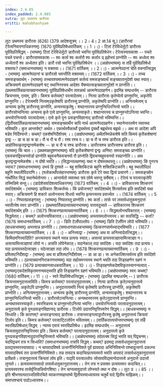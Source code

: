 ```yaml
---
index: 2.4.85
index_padded: 2.4.085
sutra: लुटः प्रथमस्य डारौरसः
vritti: mahabhashyam

---
```

 लुटः प्रथमस्य डारौरसः (626) (379 आदेशसूत्रम् ।। 2। 4। 2 आ.14 सू.) (डारौरसां टेरेत्वनिवारणाधिकरणम्) (1670 पूर्वविप्रतिषेधवार्तिकम् ।। 1 ।।) - टितां टेरेविधेर्लुटो डारौरसः पूर्वविप्रतिषिद्धम् - (भाष्यम्) टितां टेरेविधेर्लुटो डारौरसो भवन्ति पूर्वविप्रतिषेधेन। टेरेत्वस्यावकाशः -- पचते पचते पचन्ते। डारौरसामवकाशः -- श्वः कर्ता श्वः कर्तारौ श्वः कर्तारः प्र् इहोभयं प्राप्नोति -- श्वः अध्येता श्वः अध्येतारौ श्वः अध्येतार इति। डारौ रसो भवन्ति पूर्वविप्रतिषेधेन ।। (आक्षेपभाष्यम्) स तर्हि पूर्वविप्रतिषेधो वक्तव्यः? (समाधानभाष्यम्) न वक्तव्यः।। (1671 वार्तिकम् ।। 2।।) - आत्मनेपदानां चेति वचनात्सिद्धम् - (भाष्यम्) आत्मनेपदानां च डारौरसो भवन्तीति वक्तव्यम्।। (1672 वार्तिकम् ।। 3 ।।) - तच्च समसङ्ख्यार्थम् - (भाष्यम्) तच्चावश्यमात्मनेपदग्रहणं कर्तव्यं समसङ्ख्यार्थं सङ्ख्यातानुदेशो यथा स्यात्। अक्रियमाणे ह्यात्मनेपदग्रहणे षट् स्थानिनस्त्रय आदेशाः वैषम्यात्सङ्ख्यातानुदेशो न प्राप्नोति।। (प्रथमवार्तिकप्रत्याख्यानभाष्यम्) पूर्वविप्रतिषेधार्थेन तावन्नार्थ आत्मनेपदग्रहणेन। इदमिह सम्प्रधार्यम् -- डारौरसः क्रियन्ताम्, एत्वम्, इति। किमत्र कर्तव्यम्? परत्वादेत्वम्।। नित्या डारौरसः कृतेप्येत्वे प्राप्नुवन्ति, अकृतेपि प्राप्नुवन्ति।। टेरेत्वमपि नित्यम्उकृतेष्वपि डारौरस्सु प्राप्नोति, अकृतेष्वपि प्राप्नोति।। अनित्यमेत्वम् उ अन्यस्य कृतेषु डारौरस्सु प्राप्नोति, अन्यस्याकृतेषु। शब्दान्तरस्य प्राप्नुन्विधिरनित्यो भवति।। डारौरसोप्यनित्याः अन्यस्य कृते एत्वे प्राप्नुवन्ति, अन्यस्याकृते। शब्दान्तरस्य च प्राप्नुवन्तोऽनित्या भवन्ति। अभयोरनित्ययोः परत्वादेत्वम्। एत्वे कृते पुनः प्रसङ्गविज्ञानाद् डारौरसो भविष्यन्ति।। (द्वितीयवार्तिकप्रत्याख्यानभाष्यम्) समसङ्ख्यार्थेन चापि नार्थ आत्मनेपदग्रहणेन। स्थानेन्तरतमेन व्यवस्था भविष्यति। कुत आन्तर्यम्? अर्थतः। एकार्थस्यैकार्थो द्व्यर्थस्य द्व्यर्थो बह्वर्थस्य बह्वर्थः।। अथ वा आदेशा अपि षडेव निर्दिश्यन्ते। कथम्? एकशेषनिर्देशोयम् ।। (आक्षेपभाष्यम्) अथैतस्मिन्नेकशेषे सति किमयं कृतैकशेषाणां द्वन्द्वः -- डा च डा च डा। रौ च रौ च रौ। रश्व रश्च रः। डा च रौ च रश्च डारौरस इति।। आहोस्वित्कृतद्वन्द्वानामेकशेषः -- डा च रौ च रश्च डारौरसः। डारौरसश्च डारौरसश्च डारौरस इति।। (भाष्यम्) किं चातः।। (प्रथमपक्षदूषणभाष्यम्) यदि कृतैकशेषाणां द्वन्द्वः अनिष्टः समसङ्ख्यः प्राप्नोति। एकवचनद्विवचनयोर्डा प्राप्नोति बहुवचनैकवचनयो रौ प्राप्नोति द्विवचनबहुवचनयो रस्प्राप्नोति।। अथ कृतद्वन्द्वानामेकशेषः। न दोषो भवति।। (सिद्धान्तलक्षणम्) यथा न दोषस्तथास्तु।। (आक्षेपभाष्यम्) किं पुनरत्र ज्यायः? (समाधानभाष्यम्) उभयं हि दृश्यते -- बहु शक्तिकिटकं बहुनि शक्तिकिटकानि। बहु स्थालीपिठरं बहूनि स्थालीपिठराणि।। (श्लोकार्थोपसंहारभाष्यम्) डारौरसः कृते टेरे यथा द्वित्वं प्रसारणे।। समसङ्ख्येन नार्थोस्ति सिद्धं स्थानेर्थतोन्तरः।। आन्तर्यतो व्यवस्था त्रय एवेमे भवन्तु सर्वेषाम्।। टेरेत्वं च परत्वात्कृतेपि तस्मिन्निमे सन्तु।। (डादेशेसर्वादेशत्वाधिकरणम्) (1673 वार्तिकम् ।। 4 ।।) - डाविकारस्य शित्करणं सर्वादेशार्थम् - (भाष्यम्) डाविकारः शित्कर्तव्यः। किं प्रयोजनम्? सर्वादेशार्थम् शित्सर्वस्य इति सर्वादेशो यथा स्यात्। अक्रियमाणे हि शकारे अलोन्त्यस्य विधयो भवन्ति इत्यन्त्यस्य प्रसज्येत ।। (1674 वार्तिकम् ।। 5 ।।) - निघातप्रसङ्गस्तु - (भाष्यम्) निघातस्तु प्राप्नोति। श्वः कर्ता। तासेः परं लसार्वधातुकमनुदात्तं भवतीत्येष स्वरः प्राप्नोति।। (प्रथमवार्तिकप्रत्याख्यानभाष्यम्) यत्तावदुच्यते -- डाविकारस्य शित्करणं सर्वादेशार्थम् इति ।। (1675 शित्करणप्रत्याख्यानवार्तिकम् ।। 6 ।। - सिद्धमलोन्त्यविकारात् - (भाष्यम्) सिद्धमेतत्।। कथम्? अलोन्त्यविकारात्।। (आक्षेपभाष्यम्) अस्त्वयमलोन्त्यस्य। का रूपसिद्धिः -- कर्ता? (1676 समाधानवार्तिकम् ।। 7 ।।) - डिति टेर्लोपाल्लोपः - (भाष्यम्) डिति टेर्लोपेन लोपो भविष्यति।। (बाधकभाष्यम्) अभत्त्वान्न प्राप्नोति।। (समाधानसाधकभाष्यम्) डित्करणसार्मथ्याद्भविष्यति।। (1677 शित्करणप्रत्याख्यानवार्तिकम् ।। 8 ।।) - अनित्त्वाद्वा - (भाष्यम्) अथ वा अनित्त्वादेतत्सिद्धम्।। किमिदमनित्त्वादिति? अन्त्यस्यायं स्थाने भवन्न प्रत्ययः स्यात्। असत्यां प्रत्ययसञ्ज्ञायामित्सञ्ज्ञा न। असत्यामित्सञ्ज्ञायां लोपो न। असति लोपेनेकाल्। यदानेकाल् तदा सर्वादेशः। यदा सर्वादेशः तदा प्रत्ययः। यदा प्रत्ययस्तदेत्सञ्ज्ञा। यदेत्सञ्ज्ञा तदा लोपः।। (1678 शित्करणप्रत्याख्यानवार्तिकम् ।। 9 ।।) - प्रश्लिष्टनिर्देशाद्वा - (भाष्यम्) अथ वा प्रश्लिष्टनिर्देशोयम् -- डा आ डा। सः अनेकाल्शित्सर्वस्य इति सर्वादेशो भविष्यति।। (प्रत्याख्याननिराकरणभाष्यम्) यदा तर्ह्ययमन्त्यस्य स्थाने भवति तदा तिङ्ग्रहणेन ग्रहणं न प्राप्नोति।। (1679 प्रत्याख्यानसाधकवार्तिकम् ।। 10 ।।) - तिङ्ग्रहणमेकदेशविकृतस्यानन्यत्वात् - (भाष्यम्)एकदेशविकृतमनन्यवद्भवति इति तिङ्ग्रहणेन ग्रहणं भविष्यति।। (आक्षेपभाष्यम्) स्वरः कथम्? (1680 वार्तिकम्।। 11 ।।) - स्वरे विप्रतिषेधात्सिद्धम् - (भाष्यम्) (इदमिह सम्प्रधार्यम् -- ) डारौरसः क्रियन्तामनुदात्तत्वमिति। किमत्र कर्तव्यम्? परत्वादनुदात्तत्वम्।। नित्या डारौरसः कृतेऽप्यनुदात्तत्वे प्राप्नुवन्ति, अकृतेऽपि प्राप्नुवन्ति।। अनुदात्तत्वमपि नित्यं कृतेष्वपि डारौरस्सु प्राप्नोति, अकृतेष्वपि प्राप्नोति।। अनित्यमनुदात्तत्वम्। अन्यस्य कृतेषु डारौरस्सु प्राप्नोति, अन्यस्याकृतेषु। शब्दान्तरस्य च प्राप्नुवन्विधिरनित्यो भवति।। डारौरसोऽप्यनित्याः। अन्यथास्वरस्य कृतेऽनुदात्तत्त्वे प्राप्नुवन्ति। अन्यथास्वरस्याकृते। स्वरभिन्नस्य च प्राप्नुवन्तोऽनित्या भवन्ति। उभयोरनित्ययोः परत्वादनुदात्तत्वम्। अनुदात्तत्वे कृते पुनःप्रसङ्गविज्ञानाद् डारौरसः। टिलोपे उदात्तनिवृत्तिस्वरेण सिद्धम्।। (बाधकभाष्यम्) न सिध्यति। किं कारणम्? अन्तरङ्गत्वाद् डारौरसः। तत्रान्तरङ्गत्वाड्डारौरस्सु कृतेषु अनुदात्तत्वं क्रियतां टिलोप इति।। किमत्र कर्तव्यम्? परत्वाटि्टलोपेन भवितव्यम्।। (वार्तिकतात्पर्यान्तरभाष्यम्) एवं तर्हि स्वरविप्रतिषेधात् सिद्धम् । न्याय्य एवायं स्वरविप्रतिषेधः। इदमिह सम्प्रधार्यम् -- अनुदात्तत्वं क्रियतामुदात्तनिवृत्तिस्वर इति। किमत्र कर्तव्यम्? परत्वादनुदात्तत्वम्। अनुदात्तत्वे कृते पुनःप्रसङ्गविज्ञानादुदात्तनिवृत्तिस्वरो भविष्यति।। (आक्षेपभाष्यम्) तदेतत्क्व सिद्धं भवति यत् पिद्वचनम्। यदपिद्वचनं तत्र न सिध्यति? (समाधानभाष्यम्) तत्रापि सिद्धम्। कथम्? इदमद्य लसार्वधातुकानुदात्तत्वं प्रतद्ययस्वरस्यापवादः। न चापवादविषये उत्सर्गोभिनिविशते पूर्वं ह्यपवादा अभिनिविशन्ते पश्चादुत्सर्गाः प्रकल्प्य वापवादविषयं तत उत्सर्गोभिनिविशते। तन्न तावदत्र कदाचित्प्रत्ययस्वरो भवति अपवादं लसार्वधातुकानुदात्तत्वं प्रतीक्षते। तत्रानुदात्तत्वं क्रियतां लोप इति। यद्यपि परत्वाल्लोपः सोसावविद्यमानोदात्तत्वे अनुदात्ते उदात्तो लुप्यते।। प्रत्ययस्वरापवादो लसार्वधातुकानुदात्तत्वम्।। तेन तत्र न प्रसक्तः प्रत्ययस्वरः कदाचित्।। प्रत्ययस्वरश्च तासेर्वृत्तिसन्नियोगशिष्टः। तेन चाप्यसावुदात्तो लोप्स्यते तथा न दोषः।। लुटः प्र ।। 85 ।। इति श्रीभगवत्पतञ्जलिविरचिते व्याकरणमहाभाष्ये द्वितीयस्याध्यायस्य चतुर्थे पादे द्वितीय माह्निकम्।। समाप्तश्चायं पादोऽध्यायश्च।।